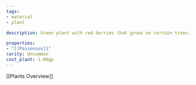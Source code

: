 ```yaml
---
tags:
- material
- plant

description: Green plant with red berries that grows on certain trees.

properties:
- "[[Poisonous]]"
rarity: Uncommon
cost_plant: 1.00gp
---
```

[[Plants Overview]]